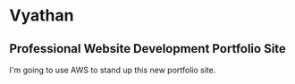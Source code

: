 # Vyathan

## Professional Website Development Portfolio Site

I'm going to use AWS to stand up this new portfolio site.